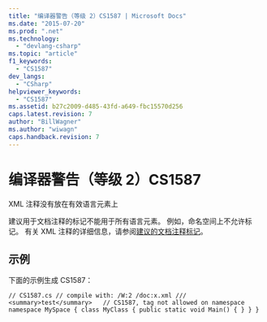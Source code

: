 ```yaml
---
title: "编译器警告（等级 2）CS1587 | Microsoft Docs"
ms.date: "2015-07-20"
ms.prod: ".net"
ms.technology: 
  - "devlang-csharp"
ms.topic: "article"
f1_keywords: 
  - "CS1587"
dev_langs: 
  - "CSharp"
helpviewer_keywords: 
  - "CS1587"
ms.assetid: b27c2009-d485-43fd-a649-fbc15570d256
caps.latest.revision: 7
author: "BillWagner"
ms.author: "wiwagn"
caps.handback.revision: 7
---
```

# 编译器警告（等级 2）CS1587
XML 注释没有放在有效语言元素上  
  
 建议用于文档注释的标记不能用于所有语言元素。 例如，命名空间上不允许标记。 有关 XML 注释的详细信息，请参阅[建议的文档注释标记](../../csharp/programming-guide/xmldoc/recommended-tags-for-documentation-comments.md)。  
  
## 示例  
 下面的示例生成 CS1587：  
  
```  
// CS1587.cs // compile with: /W:2 /doc:x.xml /// <summary>test</summary>   // CS1587, tag not allowed on namespace namespace MySpace { class MyClass { public static void Main() { } } }  
```